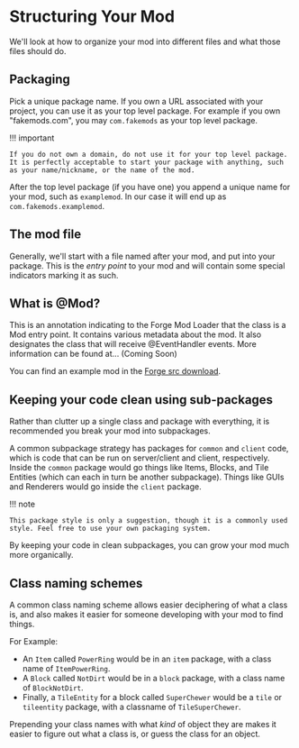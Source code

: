Structuring Your Mod
====================

We'll look at how to organize your mod into different files and what those files should do.

Packaging
---------
Pick a unique package name. If you own a URL associated with your project, you can use it as your top level package. For example if you own "fakemods.com", you may `com.fakemods` as your top level package.

!!! important

    If you do not own a domain, do not use it for your top level package. It is perfectly acceptable to start your package with anything, such as your name/nickname, or the name of the mod.

After the top level package (if you have one) you append a unique name for your mod, such as `examplemod`. In our case it will end up as `com.fakemods.examplemod`.

The mod file
------------
Generally, we'll start with a file named after your mod, and put into your package. This is the *entry point* to your mod
and will contain some special indicators marking it as such.

What is @Mod?
-------------
This is an annotation indicating to the Forge Mod Loader that the class is a Mod entry point. It contains various metadata about the mod. It also designates the class that will receive @EventHandler events. More information can be found at... (Coming Soon)

You can find an example mod in the [Forge src download](http://files.minecraftforge.net/).

Keeping your code clean using sub-packages
------------------------------------------
Rather than clutter up a single class and package with everything, it is recommended you break your mod into subpackages.

A common subpackage strategy has packages for `common` and `client` code, which is code that can be run on server/client and client, respectively. Inside the `common` package would go things like Items, Blocks, and Tile Entities (which can each in turn be another subpackage). Things like GUIs and Renderers would go inside the `client` package.

!!! note

    This package style is only a suggestion, though it is a commonly used style. Feel free to use your own packaging system.

By keeping your code in clean subpackages, you can grow your mod much more organically.

Class naming schemes
--------------------
A common class naming scheme allows easier deciphering of what a class is, and also makes it easier for someone developing with your mod to find things.

For Example:

- An `Item` called `PowerRing` would be in an `item` package, with a class name of `ItemPowerRing`.
- A `Block` called `NotDirt` would be in a `block` package, with a class name of `BlockNotDirt`.
- Finally, a `TileEntity` for a block called `SuperChewer` would be a `tile` or `tileentity` package, with a classname of `TileSuperChewer`.

Prepending your class names with what *kind* of object they are makes it easier to figure out what a class is, or guess the class for an object.
